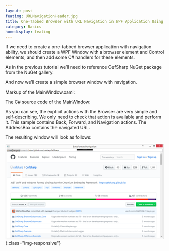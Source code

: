 ```yaml
---
layout: post
featimg: URLNavigationHeader.jpg
title: One-Tabbed Browser with URL Navigation in WPF Application Using CefSharp
category: Basics
homedisplay: featimg
---
```

If we need to create a one-tabbed browser application with navigation ability, we should create a WPF Window with a browser element and Control elements, and then add some C# handlers for these elements.

As in the previous tutorial we’ll need to reference CefSharp NuGet package from the NuGet gallery.

And now we’ll create a simple browser window with navigation.

Markup of the MainWindow.xaml:

<script src="https://gist.github.com/cefsharptutorials/1e26ac1ff1dcefe112ce80c0592a44d8.js"></script>

The C# source code of the MainWindow:

<script src="https://gist.github.com/cefsharptutorials/86e630b9baa08a2d3b5e230a2d49afa8.js"></script>

As you can see, the explicit actions with the Browser are very simple and self-describing. We only need to check that action is available and perform it.
This sample contains Back, Forward, and Navigation actions. The AddressBox contains the navigated URL.

The resulting window will look as follows:

![image-title-here](/img/URLNavigationUsingCefSharpOutput.png){:class="img-responsive"}
